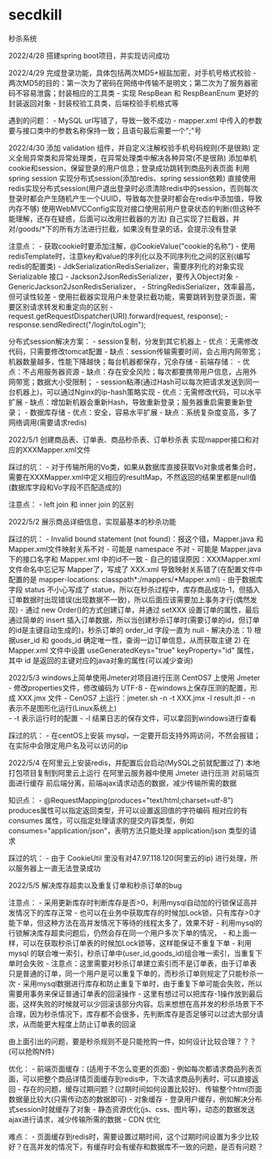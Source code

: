 # secdkill
秒杀系统

2022/4/28
搭建spring boot项目，并实现访问成功


2022/4/29
完成登录功能，具体包括两次MD5+椒盐加密，对手机号格式校验
    - 两次MD5的目的：第一次为了密码在网络中传输不是明文；第二次为了服务器密码不容易泄露；封装相应的工具类
    - 实现 RespBean 和 RespBeanEnum 更好的封装返回对象
    - 封装校验工具类，后端校验手机格式等

遇到的问题：
    - MySQL url写错了，导致一致不成功
    - mapper.xml 中传入的参数要与接口类中的参数名称保持一致；且语句最后需要一个";"号


2022/4/30
添加 validation 组件，并自定义注解校验手机号码规则(不是很熟)
定义全局异常类和异常处理类，在异常处理类中解决各种异常(不是很熟)
添加单机cookie和session，保留登录的用户信息；登录成功跳转到商品列表页面
利用spring session 实现分布式session(添加redis、spring session依赖)
直接使用redis实现分布式session(用户退出登录时必须清除redis中的session，否则每次登录时都会产生随机产生一个UUID，导致每次登录时都会在redis中添加值，导致内存不够)
使用WebMVCConfig实现对接口使用前用户登录状态的判断(但这种不能理解，还存在疑惑，后面可以改用拦截器的方法)
自己实现了拦截器，并对/goods/*下的所有方法进行拦截，如果没有登录的话，会提示没有登录

注意点：
    - 获取cookie时要添加注解，@CookieValue("cookie的名称")
    - 使用redisTemplate时，注意key和value的序列化以及不同序列化之间的区别(编写redis的配置类)
        - JdkSerializationRedisSerializer，需要序列化的对象实现 Serializable 接口
        - Jackson2JsonRedisSerializer，要传入Object对象
        - GenericJackson2JsonRedisSerializer，
        - StringRedisSerializer，效率最高，但可读性较差
    - 使用拦截器实现用户未登录拦截功能，需要跳转到登录页面，需要区别请求转发和重定向的区别
        - request.getRequestDispatcher(URI).forward(request, response);
        - response.sendRedirect("/login/toLogin");


分布式session解决方案：
    - session复制，分发到其它机器上
        - 优点：无需修改代码，只需要修改tomcat配置
        - 缺点：session传输需要时间，会占用内网带宽；机器数量越多，性能下降越快；每台机器都保存，冗余存储
    - 前端存储：
        - 优点：不占用服务器资源
        - 缺点：存在安全风险；每次都要携带用户信息，占用外网带宽；数据大小受限制；
    - session粘滞(通过Hash可以每次把请求发送到同一台机器上)，可以通过Nginx的ip-hash策略实现
        - 优点：无需修改代码，可以水平扩展
        - 缺点：增加新机器会重新Hash，导致重新登录；服务器重启需要重新登录；
    - 数据库存储
        - 优点：安全，容易水平扩展
        - 缺点：系统复杂度变高，多了网络调用(需要请求redis)


2022/5/1
创建商品表、订单表、商品秒杀表、订单秒杀表
实现mapper接口和对应的XXXMapper.xml文件


踩过的坑：
    - 对于传输所用的Vo类，如果从数据库直接获取Vo对象或者集合时，需要在XXXMapper.xml中定义相应的resultMap，不然返回的结果里都是null值(数据库字段和Vo字段不匹配造成的)


注意点：
    - left join 和 inner join 的区别


2022/5/2
展示商品详细信息，实现最基本的秒杀功能

踩过的坑：
    - Invalid bound statement (not found)：报这个错，Mapper.java 和 Mapper.xml文件映射关系不对
        - 可能是 namespace 不对
        - 可能是 Mapper.java 下的接口名字和 Mapper.xml 中的id不一致
        - 自己的错误原因：XXXMapper.xml 文件命名中忘记写 Mapper了，写成了 XXX.xml 导致映射关系错了(在配置文件中配置的是 mapper-locations: classpath*:/mappers/*Mapper.xml)
    - 由于数据库字段 status 不小心写成了 statue，所以在秒杀过程中，库存商品成功-1，但插入订单数据时出现错误(出现数据不一致)，所以后面应该需要加上事务才行(偶然发现)
    - 通过 new Order()的方式创建订单，并通过 setXXX 设置订单的属性，最后通过简单的 insert 插入订单数据，所以当创建秒杀订单时(需要订单的id，但订单的id是主键自动生成的)，秒杀订单的 order_id 字段一直为 null
        - 解决办法：1) 根据user_id 和 goods_id 确定唯一性，查询一边订单信息，从而获取主键
                  2) 在Mapper.xml 文件中设置 useGeneratedKeys="true" keyProperty="id" 属性，其中 id 是返回的主键对应的java对象的属性(可以减少查询)


2022/5/3
windows上简单使用Jmeter对项目进行压测
CentOS7 上使用 Jmeter
    - 修改properties文件，修改编码为 UTF-8
    - 在windows上保存压测的配置，形成 XXX.jmx 文件
    - CenOS7 上运行：jmeter.sh -n -t XXX.jmx -l result.jtl
        - -n 表示不是图形化运行(Linux系统上)   
        - -t 表示运行时的配置
        - -l 结果日志的保存文件，可以拿回到windows进行查看


踩过的坑：
    - 在centOS上安装 mysql，一定要开启支持外网访问，不然会报错；在实际中会限定用户名及可以访问的ip


2022/5/4
在阿里云上安装redis，并配置后台启动(MySQL之前就配置过了)
本地打包项目复制到阿里云上运行
在阿里云服务器中使用 Jmeter 进行压测
对前端页面进行缓存
前后端分离，前端ajax请求动态的数据，减少传输所需的数据



知识点：
    - @RequestMapping(produces="text/html;charset=utf-8")   produces属性可以指定返回类型，开可以设置返回值的字符编码
      相对应的有 consumes 属性，可以指定处理请求的提交内容类型，例如 consumes="application/json"，表明方法只能处理 application/json 类型的请求

踩过的坑：
    - 由于 CookieUtil 里没有对47.97.118.120(阿里云的ip) 进行处理，所以服务器上一直无法登录成功



2022/5/5
解决库存超卖以及重复订单和秒杀订单的bug


注意点：
    - 采用更新库存时判断库存是否>0，利用mysql自动加的行锁保证高并发情况下的库存正常
        - 也可以在业务中获取库存的时候加Lock锁，只有库存>0才能下单，但这种方法在高并发情况下等待的线程太多了，效果不好
    - 利用mysql的行锁解决库存超卖问题后，仍然会存在同一个用户多次下单的情况，
        - 和上面一样，可以在获取秒杀订单表的时候加Lock锁等，这样能保证不重复下单
        - 利用 mysql 的联合唯一索引，秒杀订单中(user_id,goods_id)组合唯一索引，当重复下单时会失败
            - 注意点：这里需要对秒杀订单建立索引而不是订单表，由于订单表只是普通的订单，同一个用户是可以重复下单的，而秒杀订单则规定了只能秒杀一次
    - 采用mysql数据进行库存和防止重复下单时，由于重复下单可能会失败，所以需要用事务来保证普通订单表的回滚操作
        - 这里有想过可以把库存-1操作放到最后面，这样失败的时候就可以少回滚该部分内容。后来想想在高并发的秒杀场景下不合理，因为秒杀情况下，库存都不会很多，先判断库存是否足够可以过滤大部分请求，从而能更大程度上防止订单表的回滚

由上面引出的问题，要是秒杀规则不是只能抢购一件，如何设计比较合理？？？(可以抢购N件)





优化：
    - 前端页面缓存：(适用于不怎么变更的页面)
        - 例如每次都请求商品列表页面，可以把整个商品详情页面缓存到redis中，下次请求商品列表时，可以直接返回
        - 存在的问题，缓存过期问题？(过期时间如何设置比较好)、传输整个html页面数据量比较大(只需传动态的数据即可)
    - 对象缓存
        - 登录用户缓存，例如解决分布式session时就缓存了对象
    - 静态资源优化(js、css、图片等)，动态的数据发送ajax进行请求，减少传输所需的数据
    - CDN 优化


难点：
    - 页面缓存到redis时，需要设置过期时间，这个过期时间设置为多少比较好？在高并发的情况下，有缓存时会有缓存和数据库不一致的问题，是否有问题？